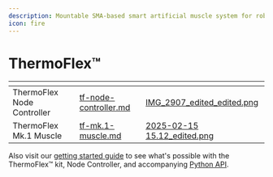 ```yaml
---
description: Mountable SMA-based smart artificial muscle system for robotics.
icon: fire
---
```


# ThermoFlex™

<table data-view="cards"><thead><tr><th></th><th data-hidden data-card-target data-type="content-ref"></th><th data-hidden data-card-cover data-type="files"></th></tr></thead><tbody><tr><td>ThermoFlex Node Controller</td><td><a href="tf-node-controller.md">tf-node-controller.md</a></td><td><a href="../../.gitbook/assets/IMG_2907_edited_edited.png">IMG_2907_edited_edited.png</a></td></tr><tr><td>ThermoFlex Mk.1 Muscle</td><td><a href="tf-mk.1-muscle.md">tf-mk.1-muscle.md</a></td><td><a href="../../.gitbook/assets/2025-02-15 15.12_edited.png">2025-02-15 15.12_edited.png</a></td></tr></tbody></table>



Also visit our [getting started guide](../../tutorials/thermoflex-tm/getting-started-with-our-evaluation-kit.md) to see what's possible with the ThermoFlex™ kit, Node Controller, and accompanying [Python API](../../software/thermoflex-tm-python-api.md).
